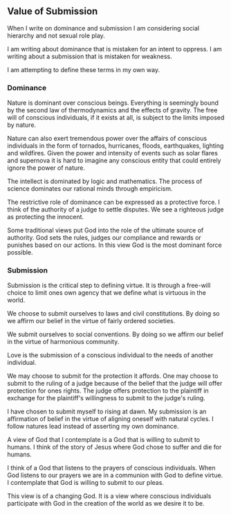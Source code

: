 ## Value of Submission

When I write on dominance and submission I am considering social hierarchy and not sexual role play.

I am writing about dominance that is mistaken for an intent to oppress. I am writing about a submission that is mistaken for weakness.

I am attempting to define these terms in my own way.

### Dominance

Nature is dominant over conscious beings. Everything is seemingly bound by the second law of thermodynamics and the effects of gravity. The free will of conscious individuals, if it exists at all, is subject to the limits imposed by nature.

Nature can also exert tremendous power over the affairs of conscious individuals in the form of tornados, hurricanes, floods, earthquakes, lighting and wildfires. Given the power and intensity of events such as solar flares and supernova it is hard to imagine any conscious entity that could entirely ignore the power of nature.

The intellect is dominated by logic and mathematics. The process of science dominates our rational minds through empiricism.

The restrictive role of dominance can be expressed as a protective force. I think of the authority of a judge to settle disputes. We see a righteous judge as protecting the innocent.

Some traditional views put God into the role of the ultimate source of authority. God sets the rules, judges our compliance and rewards or punishes based on our actions. In this view God is the most dominant force possible.

### Submission

Submission is the critical step to defining virtue. It is through a free-will choice to limit ones own agency that we define what is virtuous in the world.

We choose to submit ourselves to laws and civil constitutions. By doing so we affirm our belief in the virtue of fairly ordered societies.

We submit ourselves to social conventions. By doing so we affirm our belief in the virtue of harmonious community.

Love is the submission of a conscious individual to the needs of another individual.

We may choose to submit for the protection it affords. One may choose to submit to the ruling of a judge because of the belief that the judge will offer protection for ones rights. The judge offers protection to the plaintiff in exchange for the plaintiff's willingness to submit to the judge's ruling.

I have chosen to submit myself to rising at dawn. My submission is an affirmation of  belief in the virtue of aligning oneself with natural cycles. I follow natures lead instead of asserting my own dominance.

A view of God that I contemplate is a God that is willing to submit to humans. I think of the story of Jesus where God chose to suffer and die for humans. 

I think of a God that listens to the prayers of conscious individuals. When God listens to our prayers we are in a communion with God to define virtue. I contemplate that God is willing to submit to our pleas.

This view is of a changing God. It is a view where conscious individuals participate with God in the creation of the world as we desire it to be.
